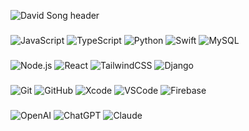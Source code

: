 ![David Song header](https://capsule-render.vercel.app/api?type=waving&height=150&color=gradient&text=David%20Song&fontAlignY=33&fontSize=50&fontAlign=30)
###

![JavaScript](https://img.shields.io/badge/JavaScript-000000?style=flat-square&logo=javascript&logoColor=F7DF1E)
![TypeScript](https://img.shields.io/badge/TypeScript-000000?style=flat-square&logo=typescript&logoColor=3178C6)
![Python](https://img.shields.io/badge/Python-000000?style=flat-square&logo=python&logoColor=3776AB)
![Swift](https://img.shields.io/badge/Swift-000000?style=flat-square&logo=swift&logoColor=F05138)
![MySQL](https://img.shields.io/badge/MySQL-000000?style=flat-square&logo=mysql&logoColor=4479A1)

###
![Node.js](https://img.shields.io/badge/Node.js-000000?style=flat-square&logo=nodedotjs&logoColor=339933)
![React](https://img.shields.io/badge/React-000000?style=flat-square&logo=react&logoColor=61DAFB)
![TailwindCSS](https://img.shields.io/badge/Tailwind-000000?style=flat-square&logo=tailwindcss&logoColor=38B2AC)
![Django](https://img.shields.io/badge/Django-000000?style=flat-square&logo=django&logoColor=092E20)

###
![Git](https://img.shields.io/badge/Git-000000?style=flat-square&logo=git&logoColor=F05032)
![GitHub](https://img.shields.io/badge/GitHub-000000?style=flat-square&logo=github&logoColor=white)
![Xcode](https://img.shields.io/badge/Xcode-000000?style=flat-square&logo=xcode&logoColor=147EFB)
![VSCode](https://img.shields.io/badge/VSCode-000000?style=flat-square&logo=visualstudiocode&logoColor=007ACC&t=1)
![Firebase](https://img.shields.io/badge/Firebase-000000?style=flat-square&logo=firebase&logoColor=FFCA28)

###
![OpenAI](https://img.shields.io/badge/OpenAI_API-000000?style=flat-square&logo=openai&logoColor=white)
![ChatGPT](https://img.shields.io/badge/ChatGPT-000000?style=flat-square&logo=openai&logoColor=00A67E)
![Claude](https://img.shields.io/badge/Claude-000000?style=flat-square&logo=anthropic&logoColor=white)
</div>
